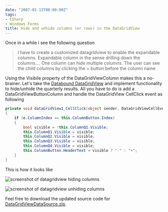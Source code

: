 ```yaml
---
date: "2007-01-13T00:00:00Z"
tags:
- CSharp
- Windows Forms
title: Hide and unhide columns (or rows) in the DataGridView
---
```

Once in a while i see the following question

> <div>
>   I have to create a customized datagridview to enable the expandable columns. Expandable column in the sense drilling down the columns.... One column can hide multiple columns. The user can see the child columns by clicking the + button before the column name
> </div>

Using the Visibile property of the DataGridViewColumn makes this a no-brainer. Let's take the [Databound DataGridView](http://www.timvw.be/developing-a-datasource-for-your-datagridview/) and implement functionality to hide/unhide the quarterly results. All you have to do is add a DataGridViewButtonColumn and handle the DataGridView CellClick event as following

```csharp
private void dataGridView1_CellClick(object sender, DataGridViewCellEventArgs e)
{
	if (e.ColumnIndex == this.ColumnButton.Index)
	{
		bool visible = !this.ColumnQ1.Visible;
		this.ColumnQ1.Visible = visible;
		this.ColumnQ2.Visible = visible;
		this.ColumnQ3.Visible = visible;
		this.ColumnQ4.Visible = visible;
		this.ColumnButton.HeaderText = visible ? "-" : "+";
	}
}
```

This is how it looks like

![screenshot of datagridview hiding columns](http://www.timvw.be/wp-content/images/datagridview-hide.gif)
  
![screenshot of datagridview unhiding columns](http://www.timvw.be/wp-content/images/datagridview-unhide.gif)

Feel free to download the updated source code for [DataGridViewDataSource.zip](http://www.timvw.be/wp-content/code/csharp/DataGridViewDataSource.zip).
